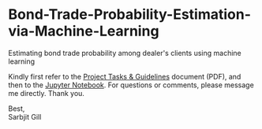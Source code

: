 # Bond-Trade-Probability-Estimation-via-Machine-Learning
Estimating bond trade probability among dealer's clients using machine learning

Kindly first refer to the <a href="https://github.com/sarbjitgill/Bond-Trade-Probability-Estimation-via-Machine-Learning/blob/main/Project%20Tasks%20%26%20Guidelines%20-%20Bond%20Trade%20Probability%20Estimation%20Via%20Machine%20Learning.pdf" target="_blank">Project Tasks & Guidelines</a> document (PDF), and then to the <a href="https://github.com/sarbjitgill/Bond-Trade-Probability-Estimation-via-Machine-Learning/blob/main/Jupyter%20Notebook%20-%20Bond%20Trade%20Probability%20Estimation%20Via%20Machine%20Learning.ipynb" target="_blank">Jupyter Notebook</a>. For questions or comments, please message me directly. Thank you.

Best, <br/>
Sarbjit Gill
